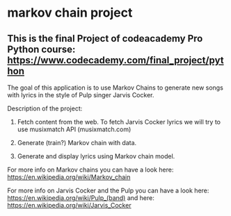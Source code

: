 # markov chain project

## This is the final Project of codeacademy Pro Python course: https://www.codecademy.com/final_project/python

The goal of this application is to use Markov Chains to generate new songs with lyrics in the style of Pulp singer Jarvis Cocker.

Description of the project:

1. Fetch content from the web. To fetch Jarvis Cocker lyrics we will try to use musixmatch API (musixmatch.com)

2. Generate (train?) Markov chain with data.

3. Generate and display lyrics using Markov chain model.

For more info on Markov chains you can have a look here: https://en.wikipedia.org/wiki/Markov_chain

For more info on Jarvis Cocker and the Pulp you can have a look 
here: https://en.wikipedia.org/wiki/Pulp_(band) 
and 
here: https://en.wikipedia.org/wiki/Jarvis_Cocker